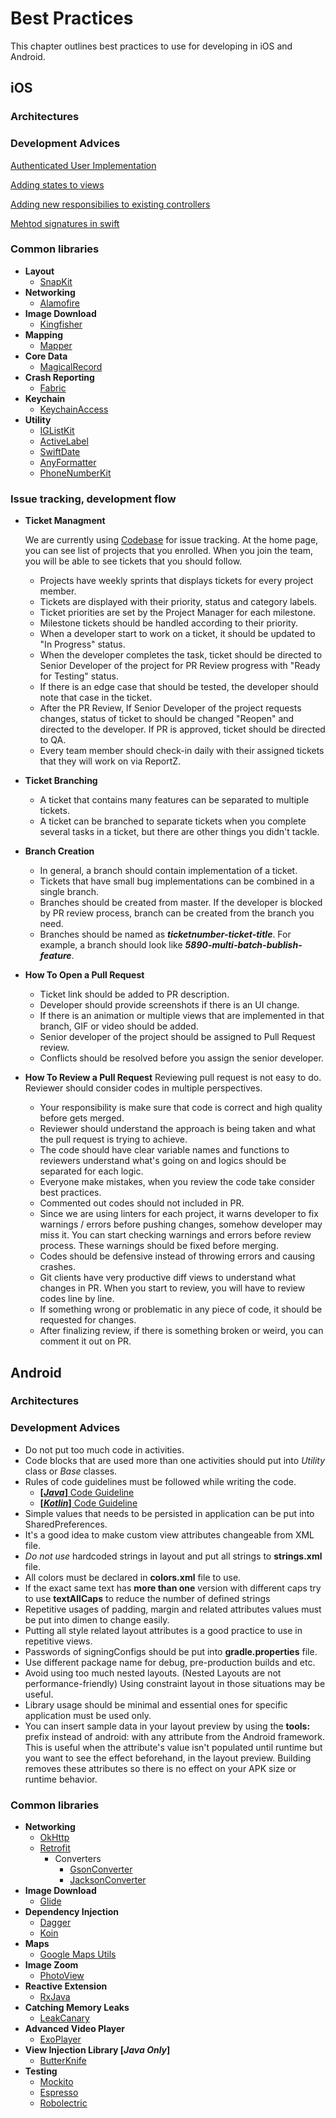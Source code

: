 # Best Practices

This chapter outlines best practices to use for developing in iOS and Android.

## iOS

### Architectures

### Development Advices

[Authenticated User Implementation](AuthenticatedUserImplementation.md)

[Adding states to views](AddingResponsibilitiesToControllers.md)

[Adding new responsibilies to existing controllers](AddingStatesToViews.md)

[Mehtod signatures in swift](SwiftMethodSignatures.md)

### Common libraries
* **Layout**
  * [SnapKit](https://github.com/SnapKit/SnapKit)
* **Networking**
  * [Alamofire](https://github.com/Alamofire/Alamofire)
* **Image Download**
  * [Kingfisher](https://github.com/onevcat/Kingfisher)
* **Mapping**
  * [Mapper](https://github.com/lyft/mapper)
* **Core Data**
  * [MagicalRecord](https://github.com/magicalpanda/MagicalRecord)
* **Crash Reporting**
  * [Fabric](https://cocoapods.org/pods/Fabric)
* **Keychain**
  * [KeychainAccess](https://github.com/kishikawakatsumi/KeychainAccess)
* **Utility**
  * [IGListKit](https://github.com/Instagram/IGListKit)
  * [ActiveLabel](https://github.com/optonaut/ActiveLabel.swift)
  * [SwiftDate](https://github.com/malcommac/SwiftDate)
  * [AnyFormatter](https://github.com/luximetr/AnyFormatKit)
  * [PhoneNumberKit](https://github.com/marmelroy/PhoneNumberKit)


### Issue tracking, development flow

* **Ticket Managment**

	We are currently using [Codebase](https://hipo.codebasehq.com/) for issue tracking. At the home page, you can see list of projects that you enrolled. When you join the team, you will be able to see tickets that you should follow.
	* Projects have weekly sprints that displays tickets for every project member.
	* Tickets are displayed with their priority, status and category labels.
	* Ticket priorities are set by the Project Manager for each milestone. 
	* Milestone tickets should be handled according to their priority.
	* When a developer start to work on a ticket, it should be updated to "In Progress" status.
	* When the developer completes the task, ticket should be directed to Senior Developer of the project for PR Review progress with "Ready for Testing" status.
	* If there is an edge case that should be tested, the developer should note that case in the ticket. 
	* After the PR Review, If Senior Developer of the project requests changes, status of ticket to should be changed "Reopen" and directed to the developer. If  PR is approved, ticket should be directed to QA.
	* Every team member should check-in daily with their assigned tickets that they will work on via ReportZ.

* **Ticket Branching**
	* A ticket that contains many features can be separated to multiple tickets.
	* A ticket can be branched to separate tickets when you complete several tasks in a ticket, but there are other things you didn't tackle. 
	
* **Branch Creation**
	* In general, a branch should contain implementation of a ticket.
	* Tickets that have small bug implementations can be combined in a single branch.
	* Branches should be created from master. If the developer is blocked by PR review process, branch can be created from the branch you need.
	* Branches should be named as _**ticketnumber-ticket-title**_. For example, a branch should look like _**5890-multi-batch-bublish-feature**_.	
* **How To Open a Pull Request**
	* Ticket link should be added to PR description.
	* Developer should provide screenshots if there is an UI change.
	* If there is an animation or multiple views that are implemented in that branch, GIF or video should be added.
	* Senior developer of the project should be assigned to Pull Request review.
	* Conflicts should be resolved before you assign the senior developer.
		
* **How To Review a Pull Request**
	Reviewing pull request is not easy to do. Reviewer should consider codes in multiple perspectives. 
	* Your responsibility is make sure that code is correct and high quality before gets merged.
	* Reviewer should understand the approach is being taken and what the pull request is trying to achieve.
	* The code should have clear variable names and functions to reviewers understand what's going on and logics should be separated for each logic.
	* Everyone make mistakes, when you review the code take consider best practices.
	* Commented out codes should not included in PR.
	* Since we are using linters for each project, it warns developer to fix warnings / errors before pushing changes, somehow developer may miss it. You can start checking warnings and errors before review process. These warnings should be fixed before merging.
	* Codes should be defensive instead of throwing errors and causing crashes.
	* Git clients have very productive diff views to understand what changes in PR. When you start to review, you will have to review codes line by line. 
	* If something wrong or problematic in any piece of code, it should be requested for changes.
	* After finalizing review, if there is something broken or weird, you can comment it out on PR.

	


## Android

### Architectures

### Development Advices

* Do not put too much code in activities.
* Code blocks that are used more than one activities should put into *Utility* class or *Base* classes.
* Rules of code guidelines must be followed while writing the code. 
  * [**[*Java*]** Code Guideline](https://github.com/ahmetmentes/android-guidelines)
  * [**[*Kotlin*]** Code Guideline](https://android.github.io/kotlin-guides/style.html)
* Simple values that needs to be persisted in application can be put into SharedPreferences.
* It's a good idea to make custom view attributes changeable from XML file.
* *Do not use* hardcoded strings in layout and put all strings to **strings.xml** file.
* All colors must be declared in **colors.xml** file to use.
* If the exact same text has **more than one** version with different caps try to use **textAllCaps** to reduce the number of defined strings
* Repetitive usages of padding, margin and related attributes values must be put into dimen to change easily.
* Putting all style related layout attributes is a good practice to use in repetitive views.
* Passwords of signingConfigs should be put into **gradle.properties** file.
* Use different package name for debug, pre-production builds and etc.
* Avoid using too much nested layouts. (Nested Layouts are not performance-friendly) Using constraint layout in those situations may be useful.
* Library usage should be minimal and essential ones for specific application must be used only.
* You can insert sample data in your layout preview by using the **tools:** prefix instead of android: with any <View> attribute from the Android framework. This is useful when the attribute's value isn't populated until runtime but you want to see the effect beforehand, in the layout preview. Building removes these attributes so there is no effect on your APK size or runtime behavior.

### Common libraries
* **Networking**
  * [OkHttp](http://square.github.io/okhttp/)
  * [Retrofit](http://square.github.io/retrofit/)
     * Converters
       * [GsonConverter](https://github.com/square/retrofit/tree/master/retrofit-converters/gson)
       * [JacksonConverter](https://github.com/square/retrofit/tree/master/retrofit-converters/jackson)
* **Image Download**
  * [Glide](https://github.com/bumptech/glide)
* **Dependency Injection**
  * [Dagger](https://github.com/google/dagger)
  * [Koin](https://github.com/InsertKoinIO/koin)
* **Maps**
  * [Google Maps Utils](https://github.com/googlemaps/android-maps-utils)
* **Image Zoom**
  * [PhotoView](https://github.com/chrisbanes/PhotoView)
* **Reactive Extension**
  * [RxJava](https://github.com/ReactiveX/RxJava)
* **Catching Memory Leaks**
  * [LeakCanary](https://github.com/square/leakcanary)
* **Advanced Video Player**
  * [ExoPlayer](https://github.com/google/ExoPlayer)
* **View Injection Library [*Java Only*]**
  * [ButterKnife](http://jakewharton.github.io/butterknife/)
* **Testing**
  * [Mockito](https://site.mockito.org/)
  * [Espresso](https://developer.android.com/training/testing/espresso/)
  * [Robolectric](http://robolectric.org/)
